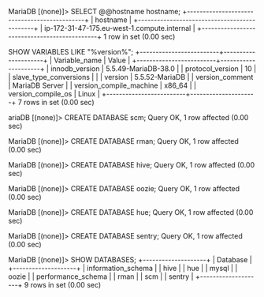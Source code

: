 
MariaDB [(none)]> SELECT @@hostname hostname;
+---------------------------------------------+
| hostname                                    |
+---------------------------------------------+
| ip-172-31-47-175.eu-west-1.compute.internal |
+---------------------------------------------+
1 row in set (0.00 sec)

 SHOW VARIABLES LIKE "%version%";
+-------------------------+---------------------+
| Variable_name           | Value               |
+-------------------------+---------------------+
| innodb_version          | 5.5.49-MariaDB-38.0 |
| protocol_version        | 10                  |
| slave_type_conversions  |                     |
| version                 | 5.5.52-MariaDB      |
| version_comment         | MariaDB Server      |
| version_compile_machine | x86_64              |
| version_compile_os      | Linux               |
+-------------------------+---------------------+
7 rows in set (0.00 sec)


ariaDB [(none)]> CREATE DATABASE scm;
Query OK, 1 row affected (0.00 sec)

MariaDB [(none)]> CREATE DATABASE rman;
Query OK, 1 row affected (0.00 sec)

MariaDB [(none)]> CREATE DATABASE hive;
Query OK, 1 row affected (0.00 sec)

MariaDB [(none)]> CREATE DATABASE oozie;
Query OK, 1 row affected (0.00 sec)

MariaDB [(none)]> CREATE DATABASE hue;
Query OK, 1 row affected (0.00 sec)

MariaDB [(none)]> CREATE DATABASE sentry;
Query OK, 1 row affected (0.00 sec)

MariaDB [(none)]> SHOW DATABASES;
+--------------------+
| Database           |
+--------------------+
| information_schema |
| hive               |
| hue                |
| mysql              |
| oozie              |
| performance_schema |
| rman               |
| scm                |
| sentry             |
+--------------------+
9 rows in set (0.00 sec)


